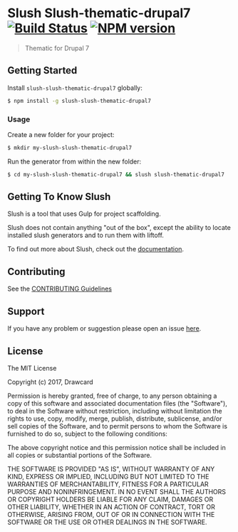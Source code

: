 # Slush Slush-thematic-drupal7 [![Build Status](https://secure.travis-ci.org/drawcard/slush-slush-thematic-drupal7.png?branch=master)](https://travis-ci.org/drawcard/slush-slush-thematic-drupal7) [![NPM version](https://badge-me.herokuapp.com/api/npm/slush-slush-thematic-drupal7.png)](http://badges.enytc.com/for/npm/slush-slush-thematic-drupal7)

> Thematic for Drupal 7


## Getting Started

Install `slush-slush-thematic-drupal7` globally:

```bash
$ npm install -g slush-slush-thematic-drupal7
```

### Usage

Create a new folder for your project:

```bash
$ mkdir my-slush-slush-thematic-drupal7
```

Run the generator from within the new folder:

```bash
$ cd my-slush-slush-thematic-drupal7 && slush slush-thematic-drupal7
```

## Getting To Know Slush

Slush is a tool that uses Gulp for project scaffolding.

Slush does not contain anything "out of the box", except the ability to locate installed slush generators and to run them with liftoff.

To find out more about Slush, check out the [documentation](https://github.com/slushjs/slush).

## Contributing

See the [CONTRIBUTING Guidelines](https://github.com/drawcard/slush-slush-thematic-drupal7/blob/master/CONTRIBUTING.md)

## Support
If you have any problem or suggestion please open an issue [here](https://github.com/drawcard/slush-slush-thematic-drupal7/issues).

## License 

The MIT License

Copyright (c) 2017, Drawcard

Permission is hereby granted, free of charge, to any person
obtaining a copy of this software and associated documentation
files (the "Software"), to deal in the Software without
restriction, including without limitation the rights to use,
copy, modify, merge, publish, distribute, sublicense, and/or sell
copies of the Software, and to permit persons to whom the
Software is furnished to do so, subject to the following
conditions:

The above copyright notice and this permission notice shall be
included in all copies or substantial portions of the Software.

THE SOFTWARE IS PROVIDED "AS IS", WITHOUT WARRANTY OF ANY KIND,
EXPRESS OR IMPLIED, INCLUDING BUT NOT LIMITED TO THE WARRANTIES
OF MERCHANTABILITY, FITNESS FOR A PARTICULAR PURPOSE AND
NONINFRINGEMENT. IN NO EVENT SHALL THE AUTHORS OR COPYRIGHT
HOLDERS BE LIABLE FOR ANY CLAIM, DAMAGES OR OTHER LIABILITY,
WHETHER IN AN ACTION OF CONTRACT, TORT OR OTHERWISE, ARISING
FROM, OUT OF OR IN CONNECTION WITH THE SOFTWARE OR THE USE OR
OTHER DEALINGS IN THE SOFTWARE.

